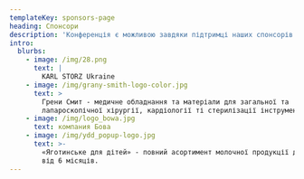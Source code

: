 ```yaml
---
templateKey: sponsors-page
heading: Спонсори
description: 'Конференція є можливою завдяки підтримці наших спонсорів:'
intro:
  blurbs:
    - image: /img/28.png
      text: |
        KARL STORZ Ukraine
    - image: /img/grany-smith-logo-color.jpg
      text: >
        Грени Смит - медичне обладнання та матеріали для загальної та
        лапароскопічної хірургії, кардіології ті стерилізації інструментів.
    - image: /img/logo_bowa.jpg
      text: компания Бова
    - image: /img/ydd_popup-logo.jpg
      text: >-
        «Яготинське для дітей» - повний асортимент молочної продукції для малят
        від 6 місяців.
---
```


